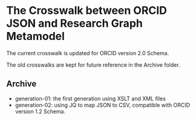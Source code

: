 # The Crosswalk between ORCID JSON and Research Graph Metamodel


The current crosswalk is updated for ORCID version 2.0 Schema.

The old crosswalks are kept for future reference in the Archive folder.

## Archive
* generation-01: the first generation using XSLT and XML files
* generation-02: using JQ to map JSON to CSV, compatible with ORCID version 1.2 Schema. 
